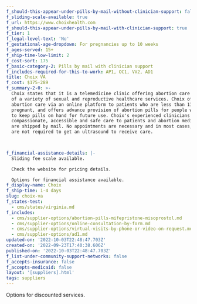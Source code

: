 ```yaml
---
f_should-this-appear-under-pills-by-mail-without-clinician-support: false
f_sliding-scale-available: true
f_url: https://www.choixhealth.com
f_should-this-appear-under-pills-by-mail-with-clinician-support: true
f_tier: 1
f_legal-level-text: 'No'
f_gestational-age-dropdown: For pregnancies up to 10 weeks
f_ages-served: 15+
f_ship-time-low-limit: 2
f_cost-sort: 175
f_basic-category-2: Pills by mail with clinician support
f_includes-required-for-this-to-work: AP1, OC1, VV2, AD1
title: Choix VA
f_cost: $175-289
f_summary-2-0: >-
  Choix states that it is a telemedicine clinic offering abortion care as part
  of a variety of sexual and reproductive healthcare services. Choix offers
  abortion care via an online platform to patients who are less than 11 weeks
  pregnant, and offers advance provision of abortion pills for people who wish
  to keep pills on hand for future use. Choix's experienced clinicians provide
  compassionate, accessible and safe care to patients and abortion medications
  are shipped by mail. No appointments are necessary and in most cases, patients
  are not required to get an ultrasound to receive care.


  ‍
f_financial-assistance-details: |-
  Sliding fee scale available.

  Check the website for pricing details.

  Options for financial assistance available.
f_display-name: Choix
f_ship-time: 1-4 days
slug: choix-va
f_states-test:
  - cms/states/virginia.md
f_includes:
  - cms/supplier-options/abortion-pills-mifepristone-misoprostol.md
  - cms/supplier-options/online-consultation-by-form.md
  - cms/supplier-options/virtual-visits-by-phone-or-video-on-request.md
  - cms/supplier-options/ad1.md
updated-on: '2022-10-03T22:48:47.703Z'
created-on: '2022-09-23T17:40:38.606Z'
published-on: '2022-10-03T22:48:47.703Z'
f_list-under-community-support-networks: false
f_accepts-insurance: false
f_accepts-medicaid: false
layout: '[suppliers].html'
tags: suppliers
---
```


Options for discounted services.
